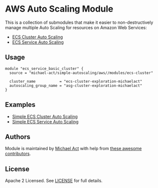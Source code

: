 # AWS Auto Scaling Module

This is a collection of submodules that make it easier to non-destructively manage multiple Auto Scaling for resources on Amazon Web Services:

- [ECS Cluster Auto Scaling](modules/ecs-cluster)
- [ECS Service Auto Scaling](modules/ecs-service)

## Usage 

```hcl
module "ecs_service_basic_cluster" {
  source = "michael-act/simple-autoscaling/aws//modules/ecs-cluster"

  cluster_name           = "ecs-cluster-exploration-michaelact"
  autoscaling_group_name = "asg-cluster-exploration-michaelact"
}
```

## Examples

- [Simple ECS Cluster Auto Scaling](examples/ecs-cluster)
- [Simple ECS Service Auto Scaling](examples/ecs-service)

## Authors

Module is maintained by [Michael Act](https://github.com/michael-act) with help from [these awesome contributors](https://github.com/michael-act/terraform-aws-simple-autoscaling/graphs/contributors).

## License

Apache 2 Licensed. See [LICENSE](https://github.com/michael-act/terraform-aws-simple-autoscaling/tree/master/LICENSE) for full details.
